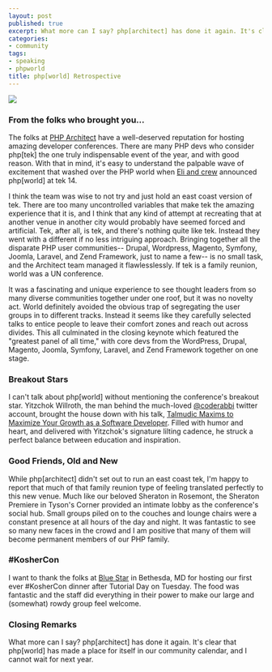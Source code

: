 ```yaml
---
layout: post
published: true
excerpt: What more can I say? php[architect] has done it again. It's clear that php[world] has made a place for itself in our community calendar, and I cannot wait for next year.
categories:
- community
tags:
- speaking
- phpworld
title: php[world] Retrospective
---
```


<img class="center" src="http://world2014.phparch.com/wp-content/themes/world2014/images/logo.png" />

### From the folks who brought you...

The folks at [PHP Architect](http://www.phparch.net) have a well-deserved reputation for hosting amazing developer conferences. There are many PHP devs who consider php[tek] the one truly indispensable event of the year, and with good reason. With that in mind, it's easy to understand the palpable wave of excitement that washed over the PHP world when [Eli and crew](http://www.phparch.com/about/) announced php[world] at tek 14. 

I think the team was wise to not try and just hold an east coast version of tek. There are too many uncontrolled variables that make tek the amazing experience that it is, and I think that any kind of attempt at recreating that at another venue in another city would probably have seemed forced and artificial. Tek, after all, is tek, and there's nothing quite like tek. Instead they went with a different if no less intriguing approach. Bringing together all the disparate PHP user communities-- Drupal, Wordpress, Magento, Symfony, Joomla, Laravel, and Zend Framework, just to name a few-- is no small task, and the Architect team managed it flawlesslessly. If tek is a family reunion, world was a UN conference.

It was a fascinating and unique experience to see thought leaders from so many diverse communities together under one roof, but it was no novelty act. World definitely avoided the obvious trap of segregating the user groups in to different tracks. Instead it seems like they carefully selected talks to entice people to leave their comfort zones and reach out across divides. This all culminated in the closing keynote which featured the "greatest panel of all time," with core devs from the WordPress, Drupal, Magento, Joomla, Symfony, Laravel, and Zend Framework together on one stage.

### Breakout Stars
I can't talk about php[world] without mentioning the conference's breakout star. Yitzchok Willroth, the man behind the much-loved [@coderabbi](http://twitter.com/coderabbi) twitter account, brought the house down with his talk, [Talmudic Maxims to Maximize Your Growth as a Software Developer](https://joind.in/11879). Filled with humor and heart, and delivered with Yitzchok's signature lilting cadence, he struck a perfect balance between education and inspiration.

### Good Friends, Old and New
While php[architect] didn't set out to run an east coast tek, I'm happy to report that much of that family reunion type of feeling translated perfectly to this new venue. Much like our beloved Sheraton in Rosemont, the Sheraton Premiere in Tyson's Corner provided an intimate lobby as the conference's social hub. Small groups piled on to the couches and lounge chairs were a constant presence at all hours of the day and night. It was fantastic to see so many new faces in the crowd and I am positive that many of them will become permanent members of our PHP family.

### #KosherCon
I want to thank the folks at [Blue Star](http://www.bluestarkosher.com/) in Bethesda, MD for hosting our first ever #KosherCon dinner after Tutorial Day on Tuesday. The food was fantastic and the staff did everything in their power to make our large and (somewhat) rowdy group feel welcome.

### Closing Remarks
What more can I say? php[architect] has done it again. It's clear that php[world] has made a place for itself in our community calendar, and I cannot wait for next year.
